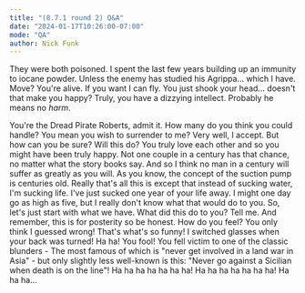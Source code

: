 ```yaml
---
title: "(8.7.1 round 2) Q&A"
date: "2024-01-17T10:26:00-07:00"
mode: "QA"
author: Nick Funk
---
```


They were both poisoned. I spent the last few years building up an immunity to iocane powder. Unless the enemy has studied his Agrippa... which I have. Move? You're alive. If you want I can fly. You just shook your head... doesn't that make you happy? Truly, you have a dizzying intellect. Probably he means no *harm*.

You're the Dread Pirate Roberts, admit it. How many do you think you could handle? You mean you wish to surrender to me? Very well, I accept. But how can you be sure? Will this do? You truly love each other and so you might have been truly happy. Not one couple in a century has that chance, no matter what the story books say. And so I think no man in a century will suffer as greatly as you will. As you know, the concept of the suction pump is centuries old. Really that's all this is except that instead of sucking water, I'm sucking life. I've just sucked one year of your life away. I might one day go as high as five, but I really don't know what that would do to you. So, let's just start with what we have. What did this do to you? Tell me. And remember, this is for posterity so be honest. How do you feel? You only think I guessed wrong! That's what's so funny! I switched glasses when your back was turned! Ha ha! You fool! You fell victim to one of the classic blunders - The most famous of which is "never get involved in a land war in Asia" - but only slightly less well-known is this: "Never go against a Sicilian when death is on the line"! Ha ha ha ha ha ha ha! Ha ha ha ha ha ha ha! Ha ha ha...
